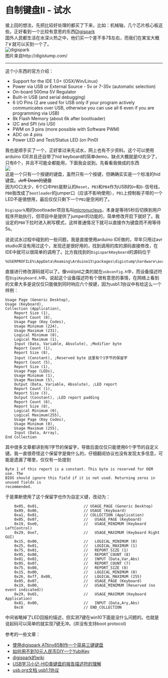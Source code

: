 # 自制键盘II - 试水

接上回的想法，先把比较好处理的都买了下来，比如：机械轴，几个芯片核心板这些。正好看到一个比较有意思的东西[Digispark](http://digistump.com/products/1)  
国外人民都生活在水深火热之中，他们买一个差不多7$左右，而我们在某宝大概7￥就可以买到一个了。  
![digispark](/keyboard/digispark.jpg)  
图片来自http://digistump.com/

---------  

这个小东西的官方介绍：

* Support for the IDE 1.0+ (OSX/Win/Linux)
* Power via USB or External Source - 5v or 7-35v (automatic selection)
* On-board 500ma 5V Regulator
* Built-in USB (and serial debugging)
* 6 I/O Pins (2 are used for USB only if your program actively communicates over USB, otherwise you can use all 6 even if you are programming via USB)
* 8k Flash Memory (about 6k after bootloader)
* I2C and SPI (vis USI)
* PWM on 3 pins (more possible with Software PWM)
* ADC on 4 pins
* Power LED and Test/Status LED (on Pin0)  
  
我也是顺手买了一个，正好拿过来先试水，网上也有不少资料。这个可以使用arduino IDE并且还自带了hid keyboard的简单demo，缺点大概就是IO太少了，只有6个，并且不可能全都能用，下面我会说到。先看看我做成的东西  
![](/keyboard/one_key_keyboard.jpg)  
这是一个只有一个按键的键盘，虽然只有一个按键，但确确实实是一个标准的hid键盘。<S>Jeff Dean的键盘</S>  
因为IO口太少，6个口中`PB5`是默认的`Reset`，`PB3`和`PB4`作为USB的`D+`和`D-`信号线，`PB0`我改成了`bootloader`的jumper口（应该不影响使用），`PB1`上控制板子带的一个LED不是很想用，最后仅仅只剩下一个`PB2`是空闲的了。  
  
`Digispark`用的bootloader项目名叫[micronucleus](https://github.com/micronucleus/micronucleus)，本身是等待5秒后切换到用户程序开始执行，但项目中是提供了jumper的功能的，简单修改开启下就好了。我设定的`PB0`下拉时进入刷写模式，这样普通情况下就可以直接作为键盘而不用等待5s。

说说试水过程中碰到的一些问题，我是直接使用arduino IDE做的，早年只用过avr studio并没有用过这个，发现还是很好用的，找到调用的库的源码直接修改，在IDE中就可以很简单的调用了。比方我找到的`DigisparkKeyboard`的源码位于  
```
%USERPROFILE%\AppData\Roaming\Arduino15\packages\digistump\hardware\avr\1.6.7\libraries\DigisparkKeyboard
```  
直接进行修改源码就可以了。像vid/pid之类的就在`usbconfig.h`中，而设备描述符在`DigiKeyboard.h`中。说起这个设备描述符有个很有意思的事情，在网络上看到的文章大多是说仅仅只能做到同时响应六个按键，因为usb1.1协议中有给这么一个样例：  
```
Usage Page (Generic Desktop),
Usage (Keyboard),
Collection (Application),
    Report Size (1),
    Report Count (8),
    Usage Page (Key Codes),
    Usage Minimum (224),
    Usage Maximum (231),
    Logical Minimum (0),
    Logical Maximum (1),
    Input (Data, Variable, Absolute), ;Modifier byte
    Report Count (1),
    Report Size (8),
    Input (Constant), ;Reserved byte 这里有个1字节的保留字
    Report Count (5),
    Report Size (1),
    Usage Page (LEDs),
    Usage Minimum (1),
    Usage Maximum (5),
    Output (Data, Variable, Absolute), ;LED report
    Report Count (1),
    Report Size (3),
    Output (Constant), ;LED report padding
    Report Count (6),
    Report Size (8),
    Logical Minimum (0),
    Logical Maximum(255),
    Usage Page (Key Codes),
    Usage Minimum (0),
    Usage Maximum (255),
    Input (Data, Array),
End Collection
```
其中很多文章都讲到有1字节的保留字，导致后面仅仅只能使用6个字节的自定义键。我一直很奇怪这个保留字是做什么的，仔细翻阅协议也没有发现太多信息，可能是遗漏了哪里，仅仅有一处提到  
```
Byte 1 of this report is a constant. This byte is reserved for OEM use. The
BIOS should ignore this field if it is not used. Returning zeros in unused fields is
recommended.
```  
于是果断使用了这个保留字也作为自定义键，改动为：  
```
    0x05, 0x01,                    // USAGE_PAGE (Generic Desktop)
    0x09, 0x06,                    // USAGE (Keyboard)
    0xa1, 0x01,                    // COLLECTION (Application)
    0x05, 0x07,                    //   USAGE_PAGE (Keyboard)
    0x19, 0xe0,                    //   USAGE_MINIMUM (Keyboard LeftControl)
    0x29, 0xe7,                    //   USAGE_MAXIMUM (Keyboard Right GUI)
    0x15, 0x00,                    //   LOGICAL_MINIMUM (0)
    0x25, 0x01,                    //   LOGICAL_MAXIMUM (1)
    0x75, 0x01,                    //   REPORT_SIZE (1)
    0x95, 0x08,                    //   REPORT_COUNT (8)
    0x81, 0x02,                    //   INPUT (Data,Var,Abs)
    0x95, 0x07,                    //   REPORT_COUNT (7)
    0x75, 0x08,                    //   REPORT_SIZE (8)
    0x15, 0x00,                    //   LOGICAL_MINIMUM (0)
    0x26, 0xff, 0x00,              //   LOGICAL_MAXIMUM (255)
    0x05, 0x07,                    //   USAGE_PAGE (Keyboard)
    0x19, 0x00,                    //   USAGE_MINIMUM (Reserved (no event indicated))
    0x29, 0x65,                    //   USAGE_MAXIMUM (Keyboard Application)
    0x81, 0x00,                    //   INPUT (Data,Ary,Abs)
    0xc0                           // END_COLLECTION
```  
中间省略掉了LED回报的描述，但实测7键在win10下面是没什么问题的。也就是说起码可以简单的就实现7键无冲。(并没有支持boot protocol)
 

参考的一些文章：  

* [使用digispark ATtiny85制作一个简易三键键盘](http://www.roadna.com/2016/08/06/digispark-3keys-keyboard/)  
* [如何用不到10元人民币DIY一个YubiKey](https://www.textarea.com/zhicheng/ruhe-yong-budao-10-yuan-renminbi-diy-yige-yubikey-395/)  
* [digispark的wiki](http://digistump.com/wiki/digispark)  
* [USB学习小记-HID类键盘的报告描述符的理解](http://www.cnblogs.com/heiyue/p/3341030.html)  
* [usb.org文档 usb1.1协议](http://www.usb.org/developers/hidpage/)  
